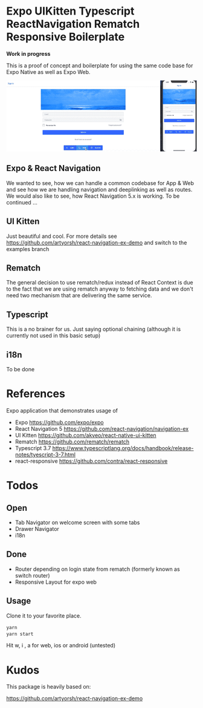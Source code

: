 # Expo UIKitten Typescript ReactNavigation Rematch Responsive Boilerplate 

__Work in progress__

This is a proof of concept and boilerplate for using the same code base for 
Expo Native as well as Expo Web.

![Preview](https://github.com/sven09/expo-uikitten-typescript-navigation-rematch-boilerplate/blob/master/docs/images/expo-uikitten-theming.gif?raw=true "Preview for web and ios")



## Expo & React Navigation
We wanted to see, how we can handle a common codebase for App & Web and see how we are handling navigation and deeplinking as well as routes.
We would also like to see, how React Navigation 5.x is working. 
To be continued ...

## UI Kitten
Just beautiful and cool. For more details see https://github.com/artyorsh/react-navigation-ex-demo and switch to the examples branch



## Rematch
The general decision to use rematch/redux instead of React Context is due to the fact 
that we are using rematch anyway to fetching data and we don't need two mechanism that 
are delivering the same service.

## Typescript
This is a no brainer for us. Just saying optional chaining (although it is currently not used in this basic setup)

## i18n
To be done

# References
Expo application that demonstrates usage of 
* Expo https://github.com/expo/expo 
* React Navigation 5 https://github.com/react-navigation/navigation-ex 
* UI Kitten https://github.com/akveo/react-native-ui-kitten 
* Rematch https://github.com/rematch/rematch
* Typescript 3.7 https://www.typescriptlang.org/docs/handbook/release-notes/tyescript-3-7.html
* react-responsive https://github.com/contra/react-responsive

# Todos

## Open
* Tab Navigator on welcome screen with some tabs
* Drawer Navigator
* i18n


## Done 
* Router depending on login state from rematch (formerly known as switch router)
* Responsive Layout for expo web


## Usage

Clone it to your favorite place.

```bash
yarn
yarn start
```

Hit w, i , a for web, ios or android (untested)

# Kudos
This package is heavily based on:

https://github.com/artyorsh/react-navigation-ex-demo